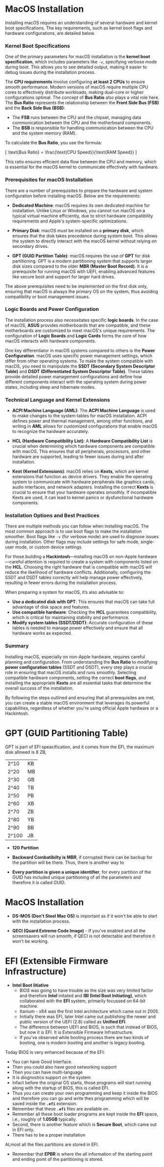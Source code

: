# MacOS Installation

Installing macOS requires an understanding of several hardware and kernel boot specifications. The key requirements, such as kernel boot flags and hardware configurations, are detailed below.

### Kernel Boot Specifications

One of the primary parameters for macOS installation is the **kernel boot specification**, which includes parameters like `-v`, specifying verbose mode during boot. This allows you to see detailed output, making it easier to debug issues during the installation process.

The **CPU requirements** involve configuring **at least 2 CPUs** to ensure smooth performance. Modern versions of macOS require multiple CPU cores to effectively distribute workloads, making dual-core or higher configurations optimal. The concept of **Bus Ratio** also plays a vital role here. The **Bus Ratio** represents the relationship between the **Front Side Bus (FSB)** and the **Back Side Bus (BSB)**:
- The **FSB** runs between the CPU and the chipset, managing data communication between the CPU and the motherboard components.
- The **BSB** is responsible for handling communication between the CPU and the system memory (RAM).

To calculate the **Bus Ratio**, you use the formula:

\[ \text{Bus Ratio} = \frac{\text{CPU Speed}}{\text{RAM Speed}} \]

This ratio ensures efficient data flow between the CPU and memory, which is essential for the macOS kernel to communicate effectively with hardware.

### Prerequisites for macOS Installation

There are a number of prerequisites to prepare the hardware and system configuration before installing macOS. Below are the requirements:

- **Dedicated Machine**: macOS requires its own dedicated machine for installation. Unlike Linux or Windows, you cannot run macOS on a typical virtual machine efficiently, due to strict hardware compatibility requirements and Apple's system-specific optimizations.
  
- **Primary Disk**: macOS must be installed on a **primary disk**, which ensures that the disk takes precedence during system boot. This allows the system to directly interact with the macOS kernel without relying on secondary drives.

- **GPT (GUID Partition Table)**: macOS requires the use of **GPT** for disk partitioning. GPT is a modern partitioning system that supports larger disk sizes compared to the older **MBR (Master Boot Record)**. It is a prerequisite for running macOS with UEFI, enabling advanced features like secure boot and support for larger hard drives.

The above prerequisites need to be implemented on the first disk only, ensuring that macOS is always the primary OS on the system, thus avoiding compatibility or boot management issues.

### Logic Boards and Power Configuration

The installation process also necessitates specific **logic boards**. In the case of macOS, **ASUS** provides motherboards that are compatible, and these motherboards are customized to meet macOS's unique requirements. The configuration of **Logic Boards** and **Logic Cards** forms the core of how macOS interacts with hardware components. 

One key differentiator in macOS systems compared to others is the **Power Configuration**. macOS uses specific power management settings, which differ from other operating systems. To make the system compatible with macOS, you need to manipulate the **SSDT (Secondary System Descriptor Table)** and **DSDT (Differentiated System Descriptor Table)**. These tables provide detailed power management configurations and define how different components interact with the operating system during power states, including sleep and hibernate modes.

### Technical Language and Kernel Extensions

- **ACPI Machine Language (AML)**: The **ACPI Machine Language** is used to make changes to the system tables for macOS installation. ACPI defines power and thermal management, among other functions, and writing in **AML** allows for customized configurations that enable macOS to recognize the hardware accurately.

- **HCL (Hardware Compatibility List)**: A **Hardware Compatibility List** is crucial when determining which hardware components are compatible with macOS. This ensures that all peripherals, processors, and other hardware are supported, leading to fewer issues during and after installation.

- **Kext (Kernel Extensions)**: macOS relies on **Kexts**, which are kernel extensions that function as device drivers. They enable the operating system to communicate with hardware peripherals like graphics cards, audio interfaces, and network adapters. Installing the correct **Kexts** is crucial to ensure that your hardware operates smoothly. If incompatible Kexts are used, it can lead to kernel panics or dysfunctional hardware components.

### Installation Options and Best Practices

There are multiple methods you can follow when installing macOS. The most common approach is to use boot flags to make the installation smoother. Boot flags like `-v` (for verbose mode) are used to diagnose issues during installation. Other flags may include settings for safe mode, single-user mode, or custom device settings.

For those building a **Hackintosh**—installing macOS on non-Apple hardware—careful attention is required to create a system with components listed on the **HCL**. Choosing the right hardware that is compatible with macOS will reduce the likelihood of hardware conflicts. Additionally, configuring the SSDT and DSDT tables correctly will help manage power effectively, resulting in fewer errors during the installation process.

When preparing a system for macOS, it’s also advisable to:
- **Use a dedicated disk with GPT**: This ensures that macOS can take full advantage of disk space and features.
- **Use compatible hardware**: Checking the **HCL** guarantees compatibility, which is critical for maintaining stability and performance.
- **Modify system tables (SSDT/DSDT)**: Accurate configuration of these tables is needed to manage power effectively and ensure that all hardware works as expected.

### Summary

Installing macOS, especially on non-Apple hardware, requires careful planning and configuration. From understanding the **Bus Ratio** to modifying **power configuration tables** (SSDT and DSDT), every step plays a crucial role in ensuring that macOS installs and runs smoothly. Selecting compatible hardware components, setting the correct **boot flags**, and installing the appropriate **Kexts** are all essential tasks that determine the overall success of the installation.

By following the steps outlined and ensuring that all prerequisites are met, you can create a stable macOS environment that leverages its powerful capabilities, regardless of whether you're using official Apple hardware or a Hackintosh.

# GPT (GUID Partitioning Table)
GPT is part of EFI speacification, and it comes from the EFI, the maximum disk allowed is 8 ZB, 

| | |
|-|-|
|2^10 | KB|
|2^20 | MB|
|2^30 | GB|
|2^40 | TB|
|2^50 | PB|
|2^60 | XB|
|2^70 | ZB|
|2^80 | YB|
|2^90 | BB|
|2^100 | JB|

- **120 Partition** 

- **Backward Combatibilty is MBR**, if corrupted there can be backup for the partition will be there. Thus, there is another way to 

- **Every partition is given a unique identifier**, for every partition of the GUID has included unique partitioning of all the parameters and therefore it is called GUID.

# MacOS Installation


- **DS-MOS (Don't Steel Mac OS)** is important as if it won't be able to start with the installation process.

- **QECI (Quard Extreme Code Image)** - If you've enabled and all the screensavers will run smooth, if QECI is not detectable and therefore it won't be working.

# EFI (Extensible Firmware Infrastructure) 

- **Intel Boot Iitiative** 
  - BIOS was going to have trouble as the size was very limited factor and therefore **Intel** initated and **IBI (Intel Boot Initiating)**, which collaborated with the **EFI** system, primarily focussed on 64-bit machine.
  - Itanium - x64 was the first Intel architecture which came out in 2005. 
  - Initially there was EFI, later Intel came out publishing the newer and public version of the UEFI (2.8) called as **Unified EFI**.
  - The difference between UEFI and BIOS, is such that instead of BIOS, but now it is EFI. It is Extensible Firmware Infrastructure.
  - If you've observed while booting process there are two kinds of booting, one is modern booting and another is legacy booting.

Today BIOS is very enhanced because of the EFI:

- You can have Good Interface.
- Then you could also have good networking support
- Then you can have multi-language
- It is diognostics support on the system
- Infact before the original OS starts, those programs will start running along with the startup of BIOS, this is called EFI. 
- Thus you can create your own programming and keep it inside the BIOS and therefore you can go and write thes programming which will be saved inside the **`.efi`** extension.
- Remember that these **`.efi`** files are available on .
- Remember all these boot loader programs are kept inside the **EFI** space, i.e., roughly of **1.05GB** typically.
- Second, there is another feature which is **Secure Boot**, which came out in EFI only.
- There has to be a proper installation 

ALmost all the files partitions are stored in EFI. 

- Remember that **EPBR** is where the all information of the starting point and ending point of the partitioning is stored. 




